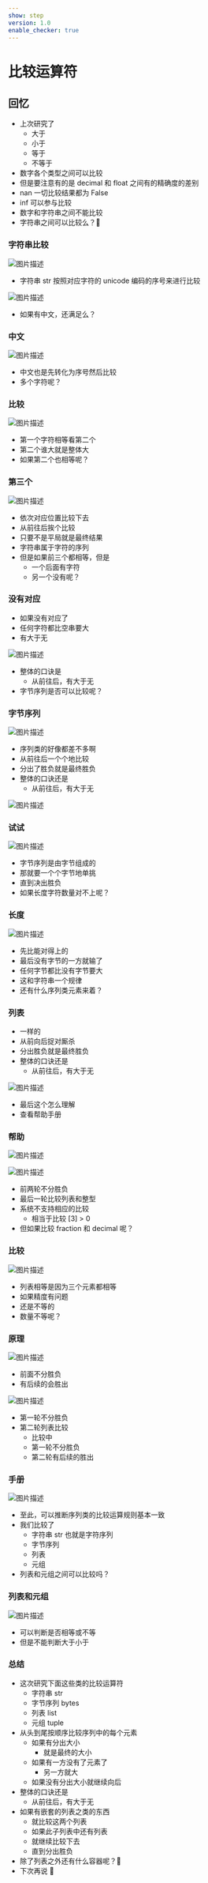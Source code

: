 ```yaml
---
show: step
version: 1.0
enable_checker: true
---
```


# 比较运算符

## 回忆

- 上次研究了
  - 大于
  - 小于
  - 等于
  - 不等于
- 数字各个类型之间可以比较
- 但是要注意有的是 decimal 和 float 之间有的精确度的差别
- nan 一切比较结果都为 False
- inf 可以参与比较
- 数字和字符串之间不能比较
- 字符串之间可以比较么？🤔

### 字符串比较

![图片描述](https://doc.shiyanlou.com/courses/uid1190679-20210917-1631882702445)

- 字符串 str 按照对应字符的 unicode 编码的序号来进行比较

![图片描述](https://doc.shiyanlou.com/courses/uid1190679-20210917-1631882865309)

- 如果有中文，还满足么？

### 中文

![图片描述](https://doc.shiyanlou.com/courses/uid1190679-20210917-1631882970447)

- 中文也是先转化为序号然后比较
- 多个字符呢？

### 比较

![图片描述](https://doc.shiyanlou.com/courses/uid1190679-20210917-1631883072623)

- 第一个字符相等看第二个
- 第二个谁大就是整体大
- 如果第二个也相等呢？

### 第三个

![图片描述](https://doc.shiyanlou.com/courses/uid1190679-20210917-1631883189474)

- 依次对应位置比较下去
- 从前往后挨个比较
- 只要不是平局就是最终结果
- 字符串属于字符的序列
- 但是如果前三个都相等，但是
  - 一个后面有字符
  - 另一个没有呢？

### 没有对应

- 如果没有对应了
- 任何字符都比空串要大
- 有大于无

![图片描述](https://doc.shiyanlou.com/courses/uid1190679-20210917-1631884374349)

- 整体的口诀是
  - 从前往后，有大于无
- 字节序列是否可以比较呢？

### 字节序列

![图片描述](https://doc.shiyanlou.com/courses/uid1190679-20210917-1631883265958)

- 序列类的好像都差不多啊
- 从前往后一个个地比较
- 分出了胜负就是最终胜负
- 整体的口诀还是
  - 从前往后，有大于无

![图片描述](https://doc.shiyanlou.com/courses/uid1190679-20210917-1631883968525)

### 试试

![图片描述](https://doc.shiyanlou.com/courses/uid1190679-20210917-1631884182442)

- 字节序列是由字节组成的
- 那就要一个个字节地单挑
- 直到决出胜负
- 如果长度字符数量对不上呢？

### 长度

![图片描述](https://doc.shiyanlou.com/courses/uid1190679-20210917-1631884464826)

- 先比能对得上的
- 最后没有字节的一方就输了
- 任何字节都比没有字节要大
- 这和字符串一个规律
- 还有什么序列类元素来着？

### 列表

- 一样的
- 从前向后捉对厮杀
- 分出胜负就是最终胜负
- 整体的口诀还是
  - 从前往后，有大于无

![图片描述](https://doc.shiyanlou.com/courses/uid1190679-20210917-1631884623019)

- 最后这个怎么理解
- 查看帮助手册

### 帮助

![图片描述](https://doc.shiyanlou.com/courses/uid1190679-20210917-1631884755076)

![图片描述](https://doc.shiyanlou.com/courses/uid1190679-20210917-1631884808641)

- 前两轮不分胜负
- 最后一轮比较列表和整型
- 系统不支持相应的比较
  - 相当于比较 [3] > 0
- 但如果比较 fraction 和 decimal 呢？

### 比较

![图片描述](https://doc.shiyanlou.com/courses/uid1190679-20210917-1631884986891)

- 列表相等是因为三个元素都相等
- 如果精度有问题
- 还是不等的
- 数量不等呢？

### 原理

![图片描述](https://doc.shiyanlou.com/courses/uid1190679-20210917-1631885886737)

- 前面不分胜负
- 有后续的会胜出

![图片描述](https://doc.shiyanlou.com/courses/uid1190679-20210917-1631885898596)

- 第一轮不分胜负
- 第二轮列表比较
  - 比较中
  - 第一轮不分胜负
  - 第二轮有后续的胜出

### 手册

![图片描述](https://doc.shiyanlou.com/courses/uid1190679-20210917-1631886006314)

- 至此，可以推断序列类的比较运算规则基本一致
- 我们比较了
  - 字符串 str 也就是字符序列
  - 字节序列
  - 列表
  - 元组
- 列表和元组之间可以比较吗？

### 列表和元组

![图片描述](https://doc.shiyanlou.com/courses/uid1190679-20210917-1631887098250)

- 可以判断是否相等或不等
- 但是不能判断大于小于

### 总结

- 这次研究下面这些类的比较运算符
  - 字符串 str
  - 字节序列 bytes
  - 列表 list
  - 元组 tuple
- 从头到尾按顺序比较序列中的每个元素
  - 如果有分出大小
    - 就是最终的大小
  - 如果有一方没有了元素了
    - 另一方就大
  - 如果没有分出大小就继续向后
- 整体的口诀还是
  - 从前往后，有大于无
- 如果有嵌套的列表之类的东西
  - 就比较这两个列表
  - 如果此子列表中还有列表
  - 就继续比较下去
  - 直到分出胜负
- 除了列表之外还有什么容器呢？🤔
- 下次再说 👋
